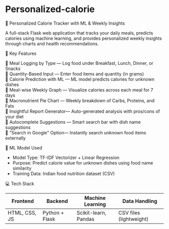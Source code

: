 # Personalized-calorie
🥗 Personalized Calorie Tracker with ML & Weekly Insights

A full-stack Flask web application that tracks your daily meals, predicts calories using machine learning, and provides personalized weekly insights through charts and health recommendations.

📌 Key Features

🔹 Meal Logging by Type — Log food under Breakfast, Lunch, Dinner, or Snacks  
🔹 Quantity-Based Input — Enter food items and quantity (in grams)  
🔹 Calorie Prediction with ML — ML model predicts calories for unknown dishes  
🔹 Meal-wise Weekly Graph — Visualize calories across each meal for 7 days  
🔹 Macronutrient Pie Chart — Weekly breakdown of Carbs, Proteins, and Fats  
🔹 Insightful Report Generator— Auto-generated analysis with pros/cons of your diet  
🔹 Autocomplete Suggestions — Smart search bar with dish name suggestions  
🔹 "Search in Google" Option— Instantly search unknown food items externally  


🧠 ML Model Used

- Model Type: TF-IDF Vectorizer + Linear Regression  
- Purpose: Predict calorie value for unknown dishes using food name similarity  
- Training Data: Indian food nutrition dataset (CSV)

 💻 Tech Stack

| Frontend           | Backend               | Machine Learning      | Data Handling       |
|--------------------|------------------------|------------------------|---------------------|
| HTML, CSS, JS       | Python + Flask         | Scikit-learn, Pandas   | CSV files (lightweight) |
